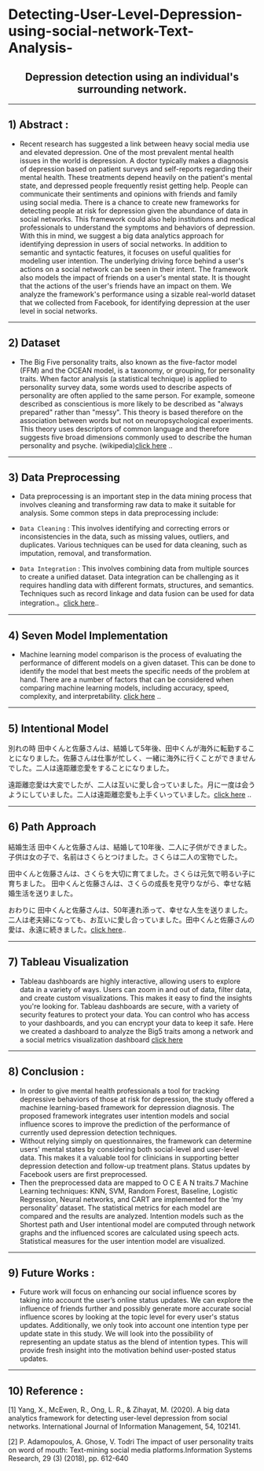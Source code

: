 # Detecting-User-Level-Depression-using-social-network-Text-Analysis-



## <center>  Depression detection using an individual's surrounding network.

<hr>



## 1) Abstract :

  * Recent research has suggested a link between heavy social media use and elevated depression. One of the most prevalent mental health issues in the world is depression. A doctor typically makes a diagnosis of depression based on patient surveys and self-reports regarding their mental health. These treatments depend heavily on the patient's mental state, and depressed people frequently resist getting help. People can communicate their sentiments and opinions with friends and family using social media. There is a chance to create new frameworks for detecting people at risk for depression given the abundance of data in social networks. This framework could also help institutions and medical professionals to understand the symptoms and behaviors of depression. With this in mind, we suggest a big data analytics approach for identifying depression in users of social networks. In addition to semantic and syntactic features, it focuses on useful qualities for modeling user intention. The underlying driving force behind a user's actions on a social network can be seen in their intent. The framework also models the impact of friends on a user's mental state. It is thought that the actions of the user's friends have an impact on them. We analyze the framework's performance using a sizable real-world dataset that we collected from Facebook, for identifying depression at the user level in social networks.

<hr>


## 2) Dataset  

  * The Big Five personality traits, also known as the five-factor model (FFM) and the OCEAN model, is a taxonomy, or grouping, for personality traits. When factor analysis (a statistical technique) is applied to personality survey data, some words used to describe aspects of personality are often applied to the same person. For example, someone described as conscientious is more likely to be described as "always prepared" rather than "messy". This theory is based therefore on the association between words but not on neuropsychological experiments. This theory uses descriptors of common language and therefore suggests five broad dimensions commonly used to describe the human personality and psyche. (wikipedia)[click here](1.Dataset) ..

<hr>

## 3) Data Preprocessing 

 * Data preprocessing is an important step in the data mining process that involves cleaning and transforming raw data to make it suitable for analysis. Some common steps in data preprocessing include:

 * `Data Cleaning` : This involves identifying and correcting errors or inconsistencies in the data, such as missing values, outliers, and duplicates. Various techniques can be used for data cleaning, such as imputation, removal, and transformation.

 * `Data Integration` : This involves combining data from multiple sources to create a unified dataset. Data integration can be challenging as it requires handling data with different formats, structures, and semantics. Techniques such as record linkage and data fusion can be used for data integration.。[click here](2.Data_Preprocessing)..

<hr>

## 4) Seven Model Implementation

 * Machine learning model comparison is the process of evaluating the performance of different models on a given dataset. This can be done to identify the model that best meets the specific needs of the problem at hand. There are a number of factors that can be considered when comparing machine learning models, including accuracy, speed, complexity, and interpretability. [click here](3.Seven_Machine_Learning_Model_Implementation) ..

<hr>

## 5) Intentional Model 

別れの時 田中くんと佐藤さんは、結婚して5年後、田中くんが海外に転勤することになりました。佐藤さんは仕事が忙しく、一緒に海外に行くことができませんでした。二人は遠距離恋愛をすることになりました。

遠距離恋愛は大変でしたが、二人は互いに愛し合っていました。月に一度は会うようにしていました。二人は遠距離恋愛も上手くいっていました。[click here](5.Intentional_Model) ..

<hr>

## 6) Path Approach

結婚生活 田中くんと佐藤さんは、結婚して10年後、二人に子供ができました。子供は女の子で、名前はさくらとつけました。さくらは二人の宝物でした。

田中くんと佐藤さんは、さくらを大切に育てました。さくらは元気で明るい子に育ちました。 田中くんと佐藤さんは、さくらの成長を見守りながら、幸せな結婚生活を送りました。

おわりに 田中くんと佐藤さんは、50年連れ添って、幸せな人生を送りました。二人は老夫婦になっても、お互いに愛し合っていました。田中くんと佐藤さんの愛は、永遠に続きました。[click here](6.Path_Approach)..

<hr>

## 7) Tableau Visualization

  * Tableau dashboards are highly interactive, allowing users to explore data in a variety of ways. Users can zoom in and out of data, filter data, and create custom visualizations. This makes it easy to find the insights you're looking for. Tableau dashboards are secure, with a variety of security features to protect your data. You can control who has access to your dashboards, and you can encrypt your data to keep it safe. Here we created a dashboard to analyze the Big5 traits among a network and a social metrics visualization dashboard [click here](Tableau_visualization)
    
<hr>

## 8) Conclusion :

  * In order to give mental health professionals a tool for tracking depressive behaviors of those at risk for depression, the study offered a machine learning-based framework for depression diagnosis. The proposed framework integrates user intention models and social influence scores to improve the prediction of the performance of currently used depression detection techniques.
  * Without relying simply on questionnaires, the framework can determine users' mental states by considering both social-level and user-level data. This makes it a valuable tool for clinicians in supporting better depression detection and follow-up treatment plans. Status updates by Facebook users are first preprocessed.
  * Then the preprocessed data are mapped to O C E A N traits.7 Machine Learning techniques: KNN, SVM, Random Forest, Baseline, Logistic Regression, Neural networks, and CART are implemented for the ‘my personality’ dataset. The statistical metrics for each model are compared and the results are analyzed. Intention models such as the Shortest path and User intentional model are computed through network graphs and the influenced scores are calculated using speech acts. Statistical measures for the user intention model are visualized.


<hr>



## 9) Future Works :

  * Future work will focus on enhancing our social influence scores by taking into account the user’s online status updates. We can explore the influence of friends further and possibly generate more accurate social influence scores by looking at the topic level for every user's status updates. Additionally, we only took into account one intention type per update state in this study. We will look into the possibility of representing an update status as the blend of intention types. This will provide fresh insight into the motivation behind user-posted status updates.

<hr>



## 10) Reference :

[1] Yang, X., McEwen, R., Ong, L. R., & Zihayat, M. (2020). A big data analytics
framework for detecting user-level depression from social networks.
International Journal of Information Management, 54, 102141.

[2] P. Adamopoulos, A. Ghose, V. Todri The impact of user personality traits on word
of mouth: Text-mining social media platforms.Information Systems Research, 29 (3)
(2018), pp. 612-640




